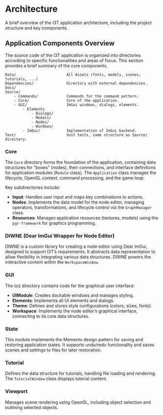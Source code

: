 # Architecture

A brief overview of the I3T application architecture, including the project structure and key components.

## Application Components Overview

The source code of the I3T application is organized into directories according to specific functionalities 
and areas of focus. This section provides a brief summary of the core components. 

```
Data/                       All Assets (fonts, models, scenes, tutorials, ...)
Dependencies/               Directory with external dependencies.
Docs/
Source/
    - Commands/             Commands for the command pattern.
    - Core/                 Core of the application.
    - GUI/                  ImGui windows, dialogs, elements.
        - Elements
            - Dialogs/      
            - Modals/
            - Nodes/       
            - Windows/      
        - ImGui/            Implementation of ImGui backend.
Test/                       Unit tests, same structure as Source/ directory.
```


### Core
The `Core` directory forms the foundation of the application, containing data structures for "boxes" (nodes), 
their connections, and interface definitions for application modules (`Module` class). 
The `Application` class manages the lifecycle, OpenGL context, command processing, and the game loop. 

Key subdirectories include:
- **Input**: Handles user input and maps key combinations to actions.
- **Nodes**: Implements the data model for the node editor, managing operators, transformations, and lifecycle control
  via the `GraphManager` class.
- **Resources**: Manages application resources (textures, models) using the `pgr-framework` for graphics programming.

### DIWNE (Dear ImGui Wrapper for Node Editor)
DIWNE is a custom library for creating a node editor using Dear ImGui, designed to support I3T’s requirements. 
It abstracts data representation to allow flexibility in integrating various data structures.
DIWNE powers the interactive content within the `WorkspaceWindow`.


### GUI
The `GUI` directory contains code for the graphical user interface:

- **UIModule**: Creates dockable windows and manages styling.
- **Elements**: Implements all UI elements and dialogs.
- **Theme**: Defines and stores style configurations (colors, sizes, fonts).
- **Workspace**: Implements the node editor’s graphical interface, connecting to its core data structures.


### State
This module implements the Memento design pattern for saving and restoring application states. 
It supports undo/redo functionality and saves scenes and settings to files for later restoration.


### Tutorial
Defines the data structure for tutorials, handling file loading and rendering. The `TutorialWindow` class 
displays tutorial content.


### Viewport
Manages scene rendering using OpenGL, including object selection and outlining selected objects.

